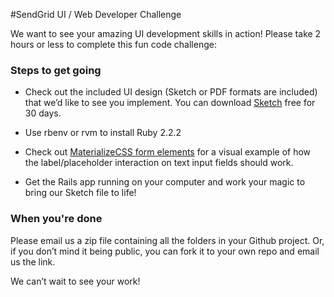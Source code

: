 #SendGrid UI / Web Developer Challenge

We want to see your amazing UI development skills in action!  Please take 2 hours or less to complete this fun code challenge:

### Steps to get going

* Check out the included UI design (Sketch or PDF formats are included) that we’d like to see you implement. You can download [Sketch](http://bohemiancoding.com/sketch/) free for 30 days.

* Use rbenv or rvm to install Ruby 2.2.2

* Check out [MaterializeCSS form elements](http://materializecss.com/forms.html) for a visual example of how the label/placeholder interaction on text input fields should work.

* Get the Rails app running on your computer and work your magic to bring our Sketch file to life!

### When you're done
Please email us a zip file containing all the folders in your Github project.  Or, if you don’t mind it being public, you can fork it to your own repo and email us the link.

We can’t wait to see your work!


